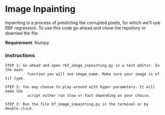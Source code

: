 # Image Inpainting
 Inpainting is a process of predicting the corrupted pixels, for which we’ll use RBF regression. To use this code go ahead and clone the repsitory or downlad the file. 
 
 **Requirement**: Numpy 
 
 
 ### Instructions
 
    STEP 1: Go ahead and open rbf_image_inpainting.py in a text editor. In the main
              function you will see image_name. Make sure your image is of tif type.
 
    STEP 2: You may choose to play-around with hyper parameters. It will make the 
              script either run slow or fast depending on your choice.
  
    STEP 3: Run the file bf_image_inpainting.py in the terminal or by double click.
 
 
